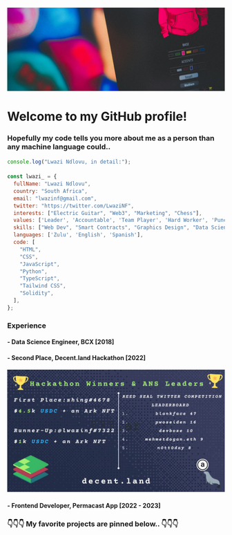 ![LogoBanner_](https://github.com/lwazinf/lwazinf/blob/main/imageedit_2_7067580932.jpg?raw=true)

# Welcome to my GitHub profile!
### Hopefully my code tells you more about me as a person than any machine language could..

```javascript
console.log("Lwazi Ndlovu, in detail:");

const lwazi_ = {
  fullName: "Lwazi Ndlovu",
  country: "South Africa",
  email: "lwazinf@gmail.com",
  twitter: "https://twitter.com/LwaziNF",
  interests: ["Electric Guitar", "Web3", "Marketing", "Chess"],
  values: ['Leader', 'Accountable', 'Team Player', 'Hard Worker', 'Punctual'],
  skills: ["Web Dev", "Smart Contracts", "Graphics Design", "Data Science"],
  languages: ['Zulu', 'English', 'Spanish'],
  code: [
    "HTML",
    "CSS",
    "JavaScript",
    "Python",
    "TypeScript",
    "Tailwind CSS",
    "Solidity",
  ],
};
```
### Experience
#### - Data Science Engineer, BCX [2018]
#### - Second Place, Decent.land Hackathon [2022]
![Decent.land_](https://github.com/lwazinf/lwazinf/blob/main/hackathon_winners_1-1.png?raw=true)
#### - Frontend Developer, Permacast App [2022 - 2023]

### 👇👇👇 My favorite projects are pinned below.. 👇👇👇
